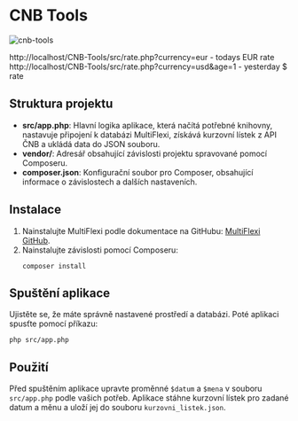 # CNB Tools

![cnb-tools](cnb-tools.svg?raw=true)


http://localhost/CNB-Tools/src/rate.php?currency=eur - todays EUR rate
http://localhost/CNB-Tools/src/rate.php?currency=usd&age=1 - yesterday $ rate


## Struktura projektu

- **src/app.php**: Hlavní logika aplikace, která načítá potřebné knihovny, nastavuje připojení k databázi MultiFlexi, získává kurzovní lístek z API ČNB a ukládá data do JSON souboru.
- **vendor/**: Adresář obsahující závislosti projektu spravované pomocí Composeru.
- **composer.json**: Konfigurační soubor pro Composer, obsahující informace o závislostech a dalších nastaveních.

## Instalace

1. Nainstalujte MultiFlexi podle dokumentace na GitHubu: [MultiFlexi GitHub](https://github.com/VitexSoftware/MultiFlexi).
2. Nainstalujte závislosti pomocí Composeru:
   ```
   composer install
   ```

## Spuštění aplikace

Ujistěte se, že máte správně nastavené prostředí a databázi. Poté aplikaci spusťte pomocí příkazu:
```
php src/app.php
```

## Použití

Před spuštěním aplikace upravte proměnné `$datum` a `$mena` v souboru `src/app.php` podle vašich potřeb. Aplikace stáhne kurzovní lístek pro zadané datum a měnu a uloží jej do souboru `kurzovni_listek.json`.